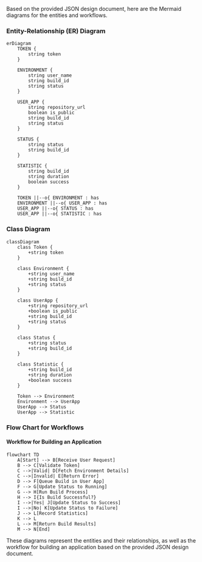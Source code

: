 Based on the provided JSON design document, here are the Mermaid diagrams for the entities and workflows.

### Entity-Relationship (ER) Diagram

```mermaid
erDiagram
    TOKEN {
        string token
    }

    ENVIRONMENT {
        string user_name
        string build_id
        string status
    }

    USER_APP {
        string repository_url
        boolean is_public
        string build_id
        string status
    }

    STATUS {
        string status
        string build_id
    }

    STATISTIC {
        string build_id
        string duration
        boolean success
    }

    TOKEN ||--o{ ENVIRONMENT : has
    ENVIRONMENT ||--o{ USER_APP : has
    USER_APP ||--o{ STATUS : has
    USER_APP ||--o{ STATISTIC : has
```

### Class Diagram

```mermaid
classDiagram
    class Token {
        +string token
    }

    class Environment {
        +string user_name
        +string build_id
        +string status
    }

    class UserApp {
        +string repository_url
        +boolean is_public
        +string build_id
        +string status
    }

    class Status {
        +string status
        +string build_id
    }

    class Statistic {
        +string build_id
        +string duration
        +boolean success
    }

    Token --> Environment
    Environment --> UserApp
    UserApp --> Status
    UserApp --> Statistic
```

### Flow Chart for Workflows

#### Workflow for Building an Application

```mermaid
flowchart TD
    A[Start] --> B[Receive User Request]
    B --> C[Validate Token]
    C -->|Valid| D[Fetch Environment Details]
    C -->|Invalid| E[Return Error]
    D --> F[Queue Build in User App]
    F --> G[Update Status to Running]
    G --> H[Run Build Process]
    H --> I{Is Build Successful?}
    I -->|Yes| J[Update Status to Success]
    I -->|No| K[Update Status to Failure]
    J --> L[Record Statistics]
    K --> L
    L --> M[Return Build Results]
    M --> N[End]
```

These diagrams represent the entities and their relationships, as well as the workflow for building an application based on the provided JSON design document.